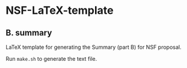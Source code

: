 # NSF-LaTeX-template


## B. summary

LaTeX template for generating the Summary (part B) for NSF proposal.

Run `make.sh` to generate the text file.
